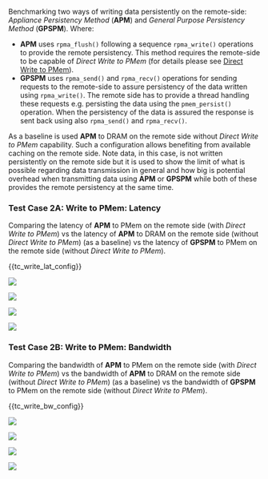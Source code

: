 Benchmarking two ways of writing data persistently on the remote-side: *Appliance Persistency Method* (**APM**) and *General Purpose Persistency Method* (**GPSPM**). Where:

- **APM** uses `rpma_flush()` following a sequence `rpma_write()` operations to provide the remote persistency. This method requires the remote-side to be capable of *Direct Write to PMem* (for details please see [Direct Write to PMem][direct-write-to-pmem]).
- **GPSPM** uses `rpma_send()` and `rpma_recv()` operations for sending requests to the remote-side to assure persistency of the data written using `rpma_write()`. The remote side has to provide a thread handling these requests e.g. persisting the data using the `pmem_persist()` operation. When the persistency of the data is assured the response is sent back using also `rpma_send()` and `rpma_recv()`.

As a baseline is used **APM** to DRAM on the remote side without *Direct Write to PMem* capability. Such a configuration allows benefiting from available caching on the remote side. Note data, in this case, is not written persistently on the remote side but it is used to show the limit of what is possible regarding data transmission in general and how big is potential overhead when transmitting data using **APM** or **GPSPM** while both of these provides the remote persistency at the same time.

[direct-write-to-pmem]: https://pmem.io/rpma/documentation/basic-direct-write-to-pmem.html

<h3 id="write-lat">Test Case 2A: Write to PMem: Latency</h3>

Comparing the latency of **APM** to PMem on the remote side (with *Direct Write to PMem*) vs the latency of **APM** to DRAM on the remote side (without *Direct Write to PMem*) (as a baseline) vs the latency of **GPSPM** to PMem on the remote side (without *Direct Write to PMem*). 

{{tc\_write\_lat\_config}}

![](./Figure_009_apm_dram_vs_pmem_lat_avg.png)

![](./Figure_010_apm_dram_vs_pmem_lat_pctls.png)

![](./Figure_011_apm_pmem_vs_gpspm_pmem_lat_avg.png)

![](./Figure_012_apm_pmem_vs_gpspm_pmem_lat_pctls.png)

<h3 id="write-bw">Test Case 2B: Write to PMem: Bandwidth</h3>

Comparing the bandwidth of **APM** to PMem on the remote side (with *Direct Write to PMem*) vs the bandwidth of **APM** to DRAM on the remote side (without *Direct Write to PMem*) (as a baseline) vs the bandwidth of **GPSPM** to PMem on the remote side (without *Direct Write to PMem*). 

{{tc\_write\_bw\_config}}

![](./Figure_013_apm_dram_vs_pmem_bw-bs.png)

![](./Figure_014_apm_dram_vs_pmem_bw-th.png)

![](./Figure_015_apm_pmem_vs_gpspm_pmem_bw-bs.png)

![](./Figure_016_apm_pmem_vs_gpspm_pmem_bw-th.png)
